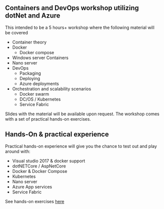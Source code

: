## Containers and DevOps workshop utilizing dotNet and Azure

This intended to be a 5 hours+ workshop where the following material will be covered 

 - Container theory
 - Docker
    - Docker compose
 - Windows server Containers 
 - Nano server
 - DevOps
    - Packaging
    - Deploying
    - Azure deployments    
 - Orchestration and scalability scenarios
    - Docker swarm
    - DC/OS / Kubernetes
    - Service Fabric

Slides with the material will be available upon request. The workshop comes with a set of practical hands-on exercises.

## Hands-On & practical experience
Practical hands-on experience will give you the chance to test out and play around with: 

  - Visual studio 2017 & docker support
  - dotNETCore / AspNetCore 
  - Docker & Docker Compose
  - Kubernetes
  - Nano server
  - Azure App services
  - Service Fabric

See hands-on exercises <a href="hands-on/start.md">here</a>
    
